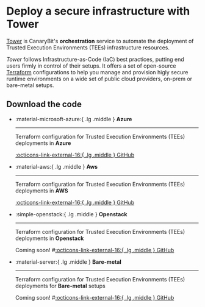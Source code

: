 # Deploy a secure infrastructure with Tower

[Tower](https://docs.confidentialcloud.io/architecture/#tower) is CanaryBit's **orchestration** service to automate the deployment of Trusted Execution Environments (TEEs) infrastructure resources.

*Tower* follows Infrastructure-as-Code (IaC) best practices, putting end users firmly in control of their setups. It offers a set of open-source [Terraform](https://terraform.io/) configurations to help you manage and provision higly secure runtime environments on a wide set of public cloud providers, on-prem or bare-metal setups.

## Download the code 

<div class="grid cards" markdown>
<!-- https://squidfunk.github.io/mkdocs-material/reference/grids/#using-card-grids !-->

-   :material-microsoft-azure:{ .lg .middle } __Azure__

    ---

    Terraform configuration for Trusted Execution Environments (TEEs) deployments in **Azure**
        
    [:octicons-link-external-16:{ .lg .middle } GitHub](https://github.com/canarybit/cc-tower-deploy-tee-azure)

-   :material-aws:{ .lg .middle } __Aws__

    ---

    Terraform configuration for Trusted Execution Environments (TEEs) deployments in **AWS**
        
    [:octicons-link-external-16:{ .lg .middle } GitHub](https://github.com/canarybit/cc-tower-deploy-tee-aws)

-   :simple-openstack:{ .lg .middle } __Openstack__

    ---

    Terraform configuration for Trusted Execution Environments (TEEs) deployments in **Openstack**

    Coming soon!
    #[:octicons-link-external-16:{ .lg .middle } GitHub]()
    
-   :material-server:{ .lg .middle } __Bare-metal__

    ---

    Terraform configuration for Trusted Execution Environments (TEEs) deployments for **Bare-metal** setups

    Coming soon!
    #[:octicons-link-external-16:{ .lg .middle } GitHub]()

</div>